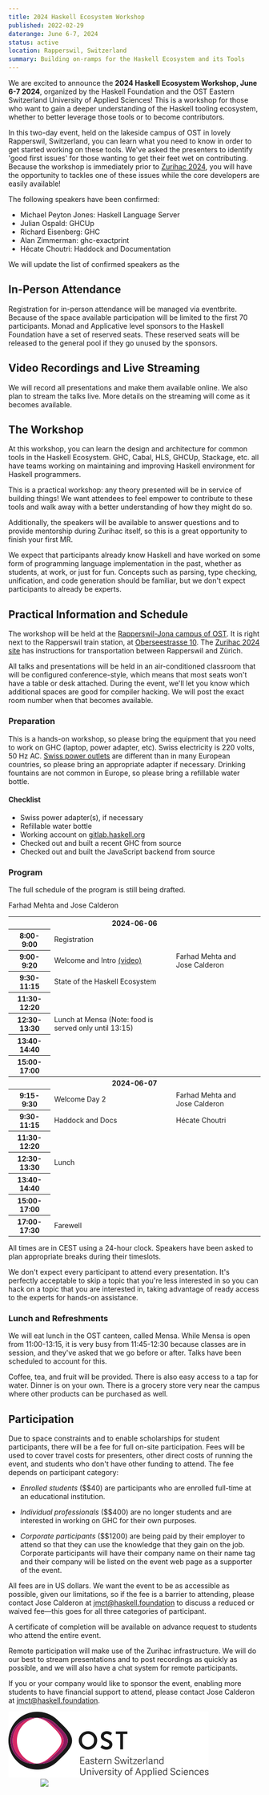 ```yaml
---
title: 2024 Haskell Ecosystem Workshop
published: 2022-02-29
daterange: June 6-7, 2024
status: active
location: Rapperswil, Switzerland
summary: Building on-ramps for the Haskell Ecosystem and its Tools
---
```



We are excited to announce the **2024 Haskell Ecosystem Workshop, June 6-7 2024**, organized by the Haskell Foundation and the OST Eastern Switzerland University of Applied Sciences! This is a workshop for those who want to gain a deeper understanding of the Haskell tooling ecosystem, whether to better leverage those tools or to become contributors.

In this two-day event, held on the lakeside campus of OST in lovely Rapperswil, Switzerland, you can learn what you need to know in order to get started working on these tools. We've asked the presenters to identify 'good first issues' for those wanting to get their feet wet on contributing. Because the workshop is immediately prior to [Zurihac 2024](https://zfoh.ch/zurihac2024/), you will have the opportunity to tackles one of these issues while the core developers are easily available!

The following speakers have been confirmed:

* Michael Peyton Jones: Haskell Language Server
* Julian Ospald: GHCUp
* Richard Eisenberg: GHC
* Alan Zimmerman: ghc-exactprint
* Hécate Choutri: Haddock and Documentation

We will update the list of confirmed speakers as the


## In-Person Attendance

Registration for in-person attendance will be managed via eventbrite. Because of the space available participation will be limited to the first 70 participants. Monad and Applicative level sponsors to the Haskell Foundation have a set of reserved seats. These reserved seats will be released to the general pool if they go unused by the sponsors.

## Video Recordings and Live Streaming

We will record all presentations and make them available online. We also plan to stream the talks live. More details on the streaming will come as it becomes available.

## The Workshop

At this workshop, you can learn the design and architecture for common tools in the Haskell Ecosystem. GHC, Cabal, HLS, GHCUp, Stackage, etc. all have teams working on maintaining and improving Haskell environment for Haskell programmers.

This is a practical workshop: any theory presented will be in service of building things! We want attendees to feel empower to contribute to these tools and walk away with a better understanding of how they might do so.

Additionally, the speakers will be available to answer questions and to provide mentorship during Zurihac itself, so this is a great opportunity to finish your first MR.

We expect that participants already know Haskell and have worked on some form of programming language implementation in the past, whether as students, at work, or just for fun. Concepts such as parsing, type checking, unification, and code generation should be familiar, but we don't expect participants to already be experts.

## Practical Information and Schedule

The workshop will be held at the [Rapperswil-Jona campus of OST](https://www.ost.ch/en/university-of-applied-sciences/campus/rapperswil-jona-campus). It is right next to the Rapperswil train station, at [Oberseestrasse 10](https://goo.gl/maps/DkF6U9qdgdjcMfz29). The [Zurihac 2024 site](https://zfoh.ch/zurihac2024/) has instructions for transportation between Rapperswil and Zürich.

All talks and presentations will be held in an air-conditioned classroom that will be configured conference-style, which means that most seats won't have a table or desk attached. During the event, we'll let you know which additional spaces are good for compiler hacking. We will post the exact room number when that becomes available.

### Preparation

This is a hands-on workshop, so please bring the equipment that you need to work on GHC (laptop, power adapter, etc). Swiss electricity is 220 volts, 50 Hz AC. [Swiss power outlets](https://en.wikipedia.org/wiki/AC_power_plugs_and_sockets#Swiss_SN_441011_(Type_J)) are different than in many European countries, so please bring an appropriate adapter if necessary. Drinking fountains are not common in Europe, so please bring a refillable water bottle.

<!--
If you intend on 
Please make sure that you have [checked out and built](https://gitlab.haskell.org/ghc/ghc/-/wikis/building) a recent GHC from source **before arriving**. In a separate checkout, please [build the JavaScript backend](https://gitlab.haskell.org/ghc/ghc/-/wikis/javascript-backend/building) as well. You should also have a working [GHC GitLab account](https://gitlab.haskell.org/users/sign_up) prior to arrival. If you have difficulties, the GHC developers have recommended asking for support in `#ghc` on [Matrix](https://matrix.to/#/#ghc:libera.chat) or IRC. 
-->

#### Checklist

 * Swiss power adapter(s), if necessary
 * Refillable water bottle
 * Working account on [gitlab.haskell.org](https://gitlab.haskell.org)
 * Checked out and built a recent GHC from source
 * Checked out and built the JavaScript backend from source

### Program

The full schedule of the program is still being drafted.

<table>

<tr><th colspan="3">2024-06-06</th></tr>
<tr><th>8:00-9:00</th><td> Registration</td><td></td></tr>
<tr><th>9:00-9:20</th><td> Welcome and Intro <a href="https://youtu.be/1QIbqktJQUc">(video)</a></td><td>Farhad&nbsp;Mehta and Jose&nbsp;Calderon</td></tr>
<tr><th>9:30-11:15</th><td> State of the Haskell Ecosystem </td><td> </td></tr>
<tr><th>11:30-12:20</th><td> </td><td> </td></tr>
<tr><th>12:30-13:30</th><td> Lunch at Mensa (Note: food is served only until 13:15)</td><td></td></tr>
<tr><th>13:40-14:40</th><td> </td><td> </td></tr>
<tr><th>15:00-17:00</th><td> </td><td> </td></tr>


<tr><th colspan="3">2024-06-07</th></tr>
<tr><th>9:15-9:30</th><td> Welcome Day 2 </td><td>Farhad&nbsp;Mehta and Jose&nbsp;Calderon</td></tr>
<tr><th>9:30-11:15</th><td> Haddock and Docs </td><td> Hécate Choutri </td></tr>
<tr><th>11:30-12:20</th><td> </td><td> </td></tr>
<tr><th>12:30-13:30</th><td>Lunch</td><td></td></tr>
<tr><th>13:40-14:40</th><td> </td><td> </td></tr>
<tr><th>15:00-17:00</th><td> </td><td> </td></tr>
<tr><th>17:00-17:30</th><td>Farewell </a></td><td></td>Farhad&nbsp;Mehta and Jose&nbsp;Calderon</tr>

</table>

All times are in CEST using a 24-hour clock. Speakers have been asked to plan appropriate breaks during their timeslots.

We don't expect every participant to attend every presentation. It's perfectly acceptable to skip a topic that you're less interested in so you can hack on a topic that you are interested in, taking advantage of ready access to the experts for hands-on assistance.

### Lunch and Refreshments

We will eat lunch in the OST canteen, called Mensa. While Mensa is open from 11:00-13:15, it is very busy from 11:45-12:30 because classes are in session, and they've asked that we go before or after. Talks have been scheduled to account for this.

Coffee, tea, and fruit will be provided. There is also easy access to a tap for water. Dinner is on your own. There is a grocery store very near the campus where other products can be purchased as well.


## Participation

Due to space constraints and to enable scholarships for student participants, there will be a fee for full on-site participation.
Fees will be used to cover travel costs for presenters, other direct costs of running the event, and students who don't have other funding to attend.
The fee depends on participant category:

 * _Enrolled students_ ($$40) are participants who are enrolled full-time at an educational institution. 

 * _Individual professionals_ ($$400) are no longer students and are interested in working on GHC for their own purposes. 

 * _Corporate participants_ ($$1200) are being paid by their employer to attend so that they can use the knowledge that they gain on the job. Corporate participants will have their company name on their name tag and their company will be listed on the event web page as a supporter of the event.
 
All fees are in US dollars.
We want the event to be as accessible as possible, given our limitations, so if the fee is a barrier to attending, please contact Jose Calderon at [jmct@haskell.foundation](mailto:jmct@haskell.foundation) to discuss a reduced or waived fee—this goes for all three categories of participant.

A certificate of completion will be available on advance request to students who attend the entire event.

Remote participation will make use of the Zurihac infrastructure. We will do our best to stream presentations and to post recordings as quickly as possible, and we will also have a chat system for remote participants.

If you or your company would like to sponsor the event, enabling more students to have financial support to attend, please contact Jose Calderon at [jmct@haskell.foundation](mailto:jmct@haskell.foundation).


<div class="flex flex-wrap items-center justify-center"><a class="block w-48" style="margin-right: 4rem"><img src="/assets/images/partners/ost_logo-400.png"></a><a class="block w-48" style="margin-left: 4rem;"><img src="/assets/images/logos/hf-logo-400px-alpha.png"></a></div>
